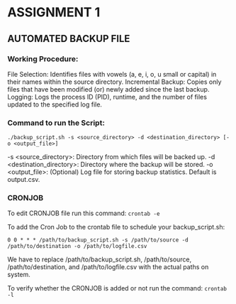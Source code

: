 # ASSIGNMENT 1
## AUTOMATED BACKUP FILE

### Working Procedure: 
File Selection: Identifies files with vowels (a, e, i, o, u   small or capital) in their names within the source directory.
Incremental Backup: Copies only files that have been modified (or) newly added since the last backup.
Logging: Logs the process ID (PID), runtime, and the number of files updated to the specified log file.

### Command to run the Script:
`./backup_script.sh -s <source_directory> -d <destination_directory> [-o <output_file>]`

-s <source_directory>: Directory from which files will be backed up.
-d <destination_directory>: Directory where the backup will be stored.
-o <output_file>: (Optional) Log file for storing backup statistics. Default is output.csv.

### CRONJOB
To edit CRONJOB file run this command: 
`crontab -e` 
 
To add the Cron Job to the crontab file to schedule your backup_script.sh: 

`0 0 * * * /path/to/backup_script.sh -s /path/to/source -d /path/to/destination -o /path/to/logfile.csv` 

We have to replace /path/to/backup_script.sh, /path/to/source, /path/to/destination, and /path/to/logfile.csv with the actual paths on system.

To verify whether the CRONJOB is added or not run the command: 
`crontab -l`
